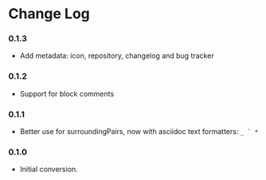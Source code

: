 # Change Log

### 0.1.3

- Add metadata: icon, repository, changelog and bug tracker

### 0.1.2

- Support for block comments

### 0.1.1

- Better use for surroundingPairs, now with asciidoc text formatters: ``_ ` *``

### 0.1.0

- Initial conversion.
